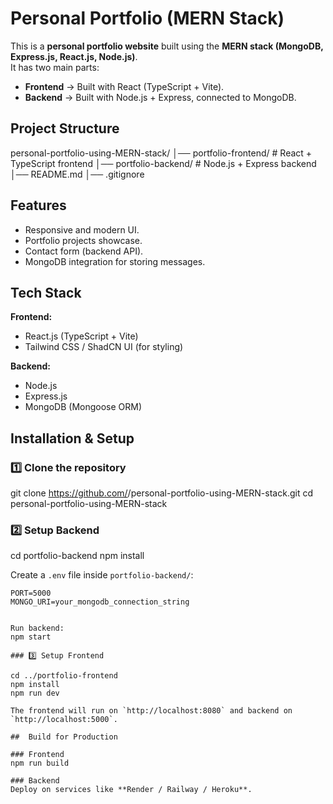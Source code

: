 
# Personal Portfolio (MERN Stack)

This is a **personal portfolio website** built using the **MERN stack (MongoDB, Express.js, React.js, Node.js)**.  
It has two main parts:  

- **Frontend** → Built with React (TypeScript + Vite).  
- **Backend** → Built with Node.js + Express, connected to MongoDB.  

##  Project Structure

personal-portfolio-using-MERN-stack/
│── portfolio-frontend/   # React + TypeScript frontend
│── portfolio-backend/    # Node.js + Express backend
│── README.md
│── .gitignore

##  Features

- Responsive and modern UI.  
- Portfolio projects showcase.  
- Contact form (backend API).  
- MongoDB integration for storing messages.  

##  Tech Stack

**Frontend:**  
- React.js (TypeScript + Vite)  
- Tailwind CSS / ShadCN UI (for styling)  

**Backend:**  
- Node.js  
- Express.js  
- MongoDB (Mongoose ORM)  

##  Installation & Setup

### 1️⃣ Clone the repository

git clone https://github.com/<your-username>/personal-portfolio-using-MERN-stack.git
cd personal-portfolio-using-MERN-stack


### 2️⃣ Setup Backend

cd portfolio-backend
npm install

Create a `.env` file inside `portfolio-backend/`:

```env
PORT=5000
MONGO_URI=your_mongodb_connection_string


Run backend:
npm start

### 3️⃣ Setup Frontend

cd ../portfolio-frontend
npm install
npm run dev

The frontend will run on `http://localhost:8080` and backend on `http://localhost:5000`.

##  Build for Production

### Frontend
npm run build

### Backend
Deploy on services like **Render / Railway / Heroku**.





